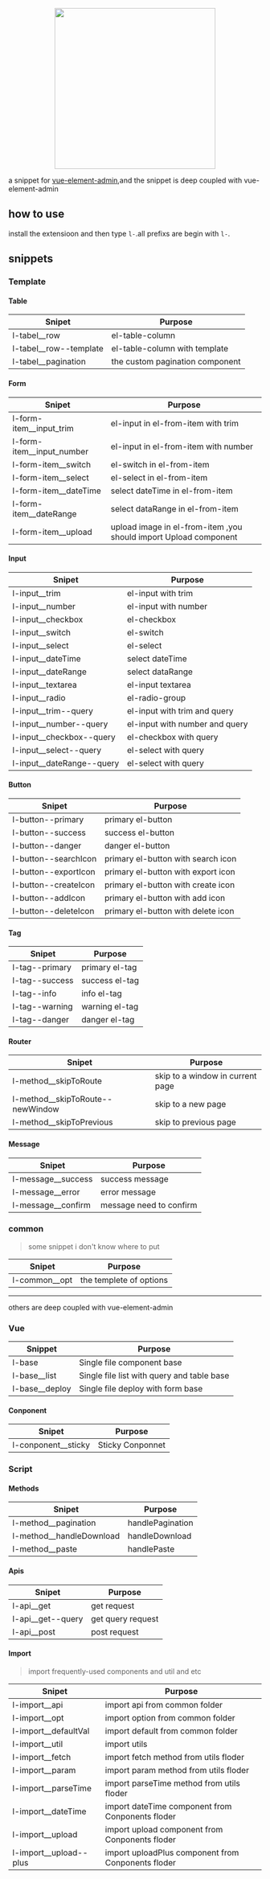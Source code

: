 <p align="center">
  <img width="320" src="https://wpimg.wallstcn.com/991f908a-98ea-47fe-8e01-fa4ca9fb0795.png">
</p>

a snippet for [vue-element-admin](https://github.com/PanJiaChen/vue-element-admin),and the snippet is deep coupled with vue-element-admin

## how to use

install the extensioon and then type `l-`.all prefixs are begin with `l-`.

## snippets

### Template

#### Table

| Snipet                   | Purpose                         |
| ------------------------ | ------------------------------- |
| l-tabel\_\_row           | el-table-column                 |
| l-tabel\_\_row--template | el-table-column with template   |
| l-tabel\_\_pagination    | the custom pagination component |

#### Form

| Snipet                      | Purpose                                                          |
| --------------------------- | ---------------------------------------------------------------- |
| l-form-item\_\_input_trim   | el-input in el-from-item with trim                               |
| l-form-item\_\_input_number | el-input in el-from-item with number                             |
| l-form-item\_\_switch       | el-switch in el-from-item                                        |
| l-form-item\_\_select       | el-select in el-from-item                                        |
| l-form-item\_\_dateTime     | select dateTime in el-from-item                                  |
| l-form-item\_\_dateRange    | select dataRange in el-from-item                                 |
| l-form-item\_\_upload       | upload image in el-from-item ,you should import Upload component |

#### Input

| Snipet                      | Purpose                        |
| --------------------------- | ------------------------------ |
| l-input\_\_trim             | el-input with trim             |
| l-input\_\_number           | el-input with number           |
| l-input\_\_checkbox         | el-checkbox                    |
| l-input\_\_switch           | el-switch                      |
| l-input\_\_select           | el-select                      |
| l-input\_\_dateTime         | select dateTime                |
| l-input\_\_dateRange        | select dataRange               |
| l-input\_\_textarea         | el-input textarea              |
| l-input\_\_radio            | el-radio-group                 |
| l-input\_\_trim--query      | el-input with trim and query   |
| l-input\_\_number--query    | el-input with number and query |
| l-input\_\_checkbox--query  | el-checkbox with query         |
| l-input\_\_select--query    | el-select with query           |
| l-input\_\_dateRange--query | el-select with query           |

#### Button

| Snipet               | Purpose                            |
| -------------------- | ---------------------------------- |
| l-button--primary    | primary el-button                  |
| l-button--success    | success el-button                  |
| l-button--danger     | danger el-button                   |
| l-button--searchIcon | primary el-button with search icon |
| l-button--exportIcon | primary el-button with export icon |
| l-button--createIcon | primary el-button with create icon |
| l-button--addIcon    | primary el-button with add icon    |
| l-button--deleteIcon | primary el-button with delete icon |

#### Tag

| Snipet         | Purpose        |
| -------------- | -------------- |
| l-tag--primary | primary el-tag |
| l-tag--success | success el-tag |
| l-tag--info    | info el-tag    |
| l-tag--warning | warning el-tag |
| l-tag--danger  | danger el-tag  |




#### Router

| Snipet                             | Purpose                          |
| ---------------------------------- | -------------------------------- |
| l-method\_\_skipToRoute            | skip to a window in current page |
| l-method\_\_skipToRoute--newWindow | skip to a new page               |
| l-method\_\_skipToPrevious         | skip to previous page            |

#### Message

| Snipet               | Purpose                 |
| -------------------- | ----------------------- |
| l-message\_\_success | success message         |
| l-message\_\_error   | error message           |
| l-message\_\_confirm | message need to confirm |

### common

> some snippet i don't know where to put

| Snipet          | Purpose                 |
| --------------- | ----------------------- |
| l-common\_\_opt | the templete of options |

----

others are deep coupled with vue-element-admin

### Vue

| Snippet          | Purpose                                    |
| ---------------- | ------------------------------------------ |
| l-base           | Single file component base                 |
| l-base\_\_list   | Single file list with query and table base |
| l-base\_\_deploy | Single file deploy with form base          |




#### Conponent

| Snipet                | Purpose          |
| --------------------- | ---------------- |
| l-conponent\_\_sticky | Sticky Conponnet |

### Script

#### Methods

| Snipet                     | Purpose          |
| -------------------------- | ---------------- |
| l-method\_\_pagination     | handlePagination |
| l-method\_\_handleDownload | handleDownload   |
| l-method\_\_paste          | handlePaste      |


#### Apis

| Snipet              | Purpose           |
| ------------------- | ----------------- |
| l-api\_\_get        | get request       |
| l-api\_\_get--query | get query request |
| l-api\_\_post       | post request      |

#### Import

> import frequently-used components and util and etc

| Snipet                   | Purpose                                            |
| ------------------------ | -------------------------------------------------- |
| l-import\_\_api          | import api from common folder                      |
| l-import\_\_opt          | import option from common folder                   |
| l-import\_\_defaultVal   | import default from common folder                  |
| l-import\_\_util         | import utils                                       |
| l-import\_\_fetch        | import fetch method from utils floder              |
| l-import\_\_param        | import param method from utils floder              |
| l-import\_\_parseTime    | import parseTime method from utils floder          |
| l-import\_\_dateTime     | import dateTime component from Conponents floder   |
| l-import\_\_upload       | import upload component from Conponents floder     |
| l-import\_\_upload--plus | import uploadPlus component from Conponents floder |
